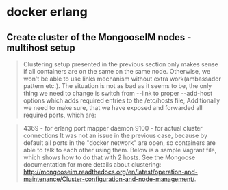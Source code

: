 # docker erlang


## Create cluster of the MongooseIM nodes - multihost setup
> Clustering setup presented in the previous section only makes sense if all containers are on the same on the same node. Otherwise, we won't be able to use links mechanism without extra work(ambassador pattern etc.). The situation is not as bad as it seems to be, the only thing we need to change is switch from --link to proper --add-host options which adds required entries to the /etc/hosts file, Additionally we need to make sure, that we have exposed and forwarded all required ports, which are:

> 4369 - for erlang port mapper daemon
> 9100 - for actual cluster connections
> It was not an issue in the previous case, because by default all ports in the "docker network" are open, so containers are able to talk to each other using them. Below is a sample Vagrant file, which shows how to do that with 2 hosts. See the Mongoose documentation for more details about clustering: http://mongooseim.readthedocs.org/en/latest/operation-and-maintenance/Cluster-configuration-and-node-management/.
